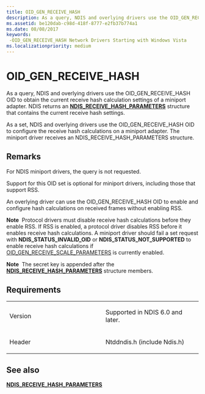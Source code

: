 ```yaml
---
title: OID_GEN_RECEIVE_HASH
description: As a query, NDIS and overlying drivers use the OID_GEN_RECEIVE_HASH OID to obtain the current receive hash calculation settings of a miniport adapter.
ms.assetid: be120dab-c98d-418f-8777-e2fb37b774a1
ms.date: 08/08/2017
keywords: 
 -OID_GEN_RECEIVE_HASH Network Drivers Starting with Windows Vista
ms.localizationpriority: medium
---
```


# OID\_GEN\_RECEIVE\_HASH


As a query, NDIS and overlying drivers use the OID\_GEN\_RECEIVE\_HASH OID to obtain the current receive hash calculation settings of a miniport adapter. NDIS returns an [**NDIS\_RECEIVE\_HASH\_PARAMETERS**](https://msdn.microsoft.com/library/windows/hardware/ff567190) structure that contains the current receive hash settings.

As a set, NDIS and overlying drivers use the OID\_GEN\_RECEIVE\_HASH OID to configure the receive hash calculations on a miniport adapter. The miniport driver receives an NDIS\_RECEIVE\_HASH\_PARAMETERS structure.

Remarks
-------

For NDIS miniport drivers, the query is not requested.

Support for this OID set is optional for miniport drivers, including those that support RSS.

An overlying driver can use the OID\_GEN\_RECEIVE\_HASH OID to enable and configure hash calculations on received frames without enabling RSS.

**Note**  Protocol drivers must disable receive hash calculations before they enable RSS. If RSS is enabled, a protocol driver disables RSS before it enables receive hash calculations. A miniport driver should fail a set request with **NDIS\_STATUS\_INVALID\_OID** or **NDIS\_STATUS\_NOT\_SUPPORTED** to enable receive hash calculations if [OID\_GEN\_RECEIVE\_SCALE\_PARAMETERS](oid-gen-receive-scale-parameters.md) is currently enabled.

 

**Note**  The secret key is appended after the [**NDIS\_RECEIVE\_HASH\_PARAMETERS**](https://msdn.microsoft.com/library/windows/hardware/ff567190) structure members.

 

Requirements
------------

<table>
<colgroup>
<col width="50%" />
<col width="50%" />
</colgroup>
<tbody>
<tr class="odd">
<td><p>Version</p></td>
<td><p>Supported in NDIS 6.0 and later.</p></td>
</tr>
<tr class="even">
<td><p>Header</p></td>
<td>Ntddndis.h (include Ndis.h)</td>
</tr>
</tbody>
</table>

## See also


[**NDIS\_RECEIVE\_HASH\_PARAMETERS**](https://msdn.microsoft.com/library/windows/hardware/ff567190)

 

 




